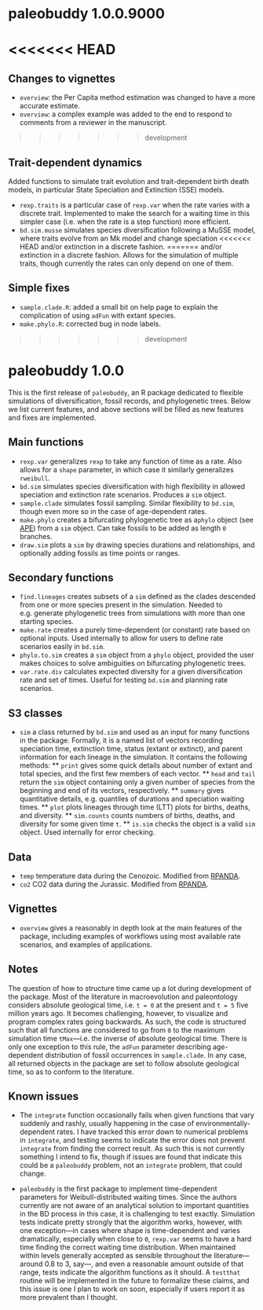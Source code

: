 
<!-- NEWS.md is generated from NEWS.Rmd. Please edit that file -->

# paleobuddy 1.0.0.9000

<<<<<<< HEAD
=======
## Changes to vignettes

-   `overview`: the Per Capita method estimation was changed to have a
    more accurate estimate.
-   `overview`: a complex example was added to the end to respond to
    comments from a reviewer in the manuscript.

>>>>>>> development
## Trait-dependent dynamics

Added functions to simulate trait evolution and trait-dependent birth
death models, in particular State Speciation and Extinction (SSE)
models.

-   `rexp.traits` is a particular case of `rexp.var` when the rate
    varies with a discrete trait. Implemented to make the search for a
    waiting time in this simpler case (i.e. when the rate is a step
    function) more efficient.
-   `bd.sim.musse` simulates species diversification following a MuSSE
    model, where traits evolve from an Mk model and change speciation
<<<<<<< HEAD
    and/or extinction in a discrete fashion.
=======
    and/or extinction in a discrete fashion. Allows for the simulation
    of multiple traits, though currently the rates can only depend on
    one of them.

## Simple fixes

-   `sample.clade.R`: added a small bit on help page to explain the
    complication of using `adFun` with extant species.
-   `make.phylo.R`: corrected bug in node labels.
>>>>>>> development

# paleobuddy 1.0.0

This is the first release of `paleobuddy`, an R package dedicated to
flexible simulations of diversification, fossil records, and
phylogenetic trees. Below we list current features, and above sections
will be filled as new features and fixes are implemented.

## Main functions

-   `rexp.var` generalizes `rexp` to take any function of time as a
    rate. Also allows for a `shape` parameter, in which case it
    similarly generalizes `rweibull`.
-   `bd.sim` simulates species diversification with high flexibility in
    allowed speciation and extinction rate scenarios. Produces a `sim`
    object.
-   `sample.clade` simulates fossil sampling. Similar flexibility to
    `bd.sim`, though even more so in the case of age-dependent rates.
-   `make.phylo` creates a bifurcating phylogenetic tree as a`phylo`
    object (see [APE](https://CRAN.R-project.org/package=ape)) from a
    `sim` object. Can take fossils to be added as length `0` branches.
-   `draw.sim` plots a `sim` by drawing species durations and
    relationships, and optionally adding fossils as time points or
    ranges.

## Secondary functions

-   `find.lineages` creates subsets of a `sim` defined as the clades
    descended from one or more species present in the simulation. Needed
    to e.g. generate phylogenetic trees from simulations with more than
    one starting species.
-   `make.rate` creates a purely time-dependent (or constant) rate based
    on optional inputs. Used internally to allow for users to define
    rate scenarios easily in `bd.sim`.
-   `phylo.to.sim` creates a `sim` object from a `phylo` object,
    provided the user makes choices to solve ambiguities on bifurcating
    phylogenetic trees.
-   `var.rate.div` calculates expected diversity for a given
    diversification rate and set of times. Useful for testing `bd.sim`
    and planning rate scenarios.

## S3 classes

-   `sim` a class returned by `bd.sim` and used as an input for many
    functions in the package. Formally, it is a named list of vectors
    recording speciation time, extinction time, status (extant or
    extinct), and parent information for each lineage in the simulation.
    It contains the following methods: \*\* `print` gives some quick
    details about number of extant and total species, and the first few
    members of each vector. \*\* `head` and `tail` return the `sim`
    object containing only a given number of species from the beginning
    and end of its vectors, respectively. \*\* `summary` gives
    quantitative details, e.g. quantiles of durations and speciation
    waiting times. \*\* `plot` plots lineages through time (LTT) plots
    for births, deaths, and diversity. \*\* `sim.counts` counts numbers
    of births, deaths, and diversity for some given time `t`. \*\*
    `is.sim` checks the object is a valid `sim` object. Used internally
    for error checking.

## Data

-   `temp` temperature data during the Cenozoic. Modified from
    [RPANDA](https://CRAN.R-project.org/package=RPANDA).
-   `co2` CO2 data during the Jurassic. Modified from
    [RPANDA](https://CRAN.R-project.org/package=RPANDA).

## Vignettes

-   `overview` gives a reasonably in depth look at the main features of
    the package, including examples of workflows using most available
    rate scenarios, and examples of applications.

## Notes

The question of how to structure time came up a lot during development
of the package. Most of the literature in macroevolution and
paleontology considers absolute geological time, i.e. `t = 0` at the
present and `t = 5` five million years ago. It becomes challenging,
however, to visualize and program complex rates going backwards. As
such, the code is structured such that all functions are considered to
go from `0` to the maximum simulation time `tMax`—i.e. the inverse of
absolute geological time. There is only one exception to this rule, the
`adFun` parameter describing age-dependent distribution of fossil
occurrences in `sample.clade`. In any case, all returned objects in the
package are set to follow absolute geological time, so as to conform to
the literature.

## Known issues

-   The `integrate` function occasionally fails when given functions
    that vary suddenly and rashly, usually happening in the case of
    environmentally-dependent rates. I have tracked this error down to
    numerical problems in `integrate`, and testing seems to indicate the
    error does not prevent `integrate` from finding the correct result.
    As such this is not currently something I intend to fix, though if
    issues are found that indicate this could be a `paleobuddy` problem,
    not an `integrate` problem, that could change.

-   `paleobuddy` is the first package to implement time-dependent
    parameters for Weibull-distributed waiting times. Since the authors
    currently are not aware of an analytical solution to important
    quantities in the BD process in this case, it is challenging to test
    exactly. Simulation tests indicate pretty strongly that the
    algorithm works, however, with one exception—in cases where shape is
    time-dependent and varies dramatically, especially when close to
    `0`, `rexp.var` seems to have a hard time finding the correct
    waiting time distribution. When maintained within levels generally
    accepted as sensible throughout the literature—around 0.8 to 3,
    say—, and even a reasonable amount outside of that range, tests
    indicate the algorithm functions as it should. A `testthat` routine
    will be implemented in the future to formalize these claims, and
    this issue is one I plan to work on soon, especially if users report
    it as more prevalent than I thought.
